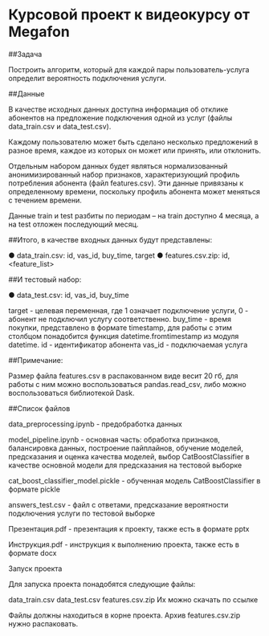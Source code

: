 # Курсовой проект к видеокурсу от Megafon

##Задача

Построить алгоритм, который для каждой пары пользователь-услуга определит вероятность подключения услуги.

##Данные

В качестве исходных данных доступна информация об отклике абонентов на предложение подключения одной из услуг (файлы data_train.csv и data_test.csv).

Каждому пользователю может быть сделано несколько предложений в разное время, каждое из которых он может или принять, или отклонить.

Отдельным набором данных будет являться нормализованный анонимизированный набор признаков, характеризующий профиль потребления абонента (файл features.csv). Эти данные привязаны к определенному времени, поскольку профиль абонента может меняться с течением времени.

Данные train и test разбиты по периодам – на train доступно 4 месяца, а на test отложен последующий месяц.

##Итого, в качестве входных данных будут представлены:

● data_train.csv: id, vas_id, buy_time, target ● features.csv.zip: id, <feature_list>

##И тестовый набор:

● data_test.csv: id, vas_id, buy_time

target - целевая переменная, где 1 означает подключение услуги, 0 - абонент не подключил услугу соответственно. buy_time - время покупки, представлено в формате timestamp, для работы с этим столбцом понадобится функция datetime.fromtimestamp из модуля datetime. id - идентификатор абонента vas_id - подключаемая услуга

##Примечание:

Размер файла features.csv в распакованном виде весит 20 гб, для работы с ним можно воспользоваться pandas.read_csv, либо можно воспользоваться библиотекой Dask.

##Список файлов

data_preprocessing.ipynb - предобработка данных

model_pipeline.ipynb - основная часть: обработка признаков, балансировка данных, построение пайплайнов, обучение моделей, предсказания и оценка качества моделей, выбор CatBoostClassifier в качестве основной модели для предсказания на тестовой выборке

cat_boost_classifier_model.pickle - обученная модель CatBoostClassifier в формате pickle

answers_test.csv - файл с ответами, предсказание вероятности подключения услуги по тестовой выборке

Презентация.pdf - презентация к проекту, также есть в формате pptx

Инструкция.pdf - инструкция к выполнению проекта, также есть в формате docx

Запуск проекта

Для запуска проекта понадобятся следующие файлы:

data_train.csv
data_test.csv
features.csv.zip
Их можно скачать по ссылке

Файлы должны находиться в корне проекта. Архив features.csv.zip нужно распаковать.
